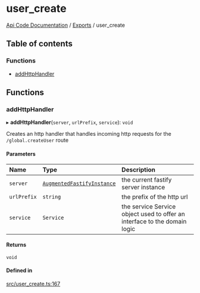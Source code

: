 # user\_create
 
[Api Code Documentation](../README.md) / [Exports](../modules.md) / user\_create

## Table of contents

### Functions

- [addHttpHandler](user_create.md#addhttphandler)

## Functions

### addHttpHandler

▸ **addHttpHandler**(`server`, `urlPrefix`, `service`): `void`

Creates an http handler that handles incoming http requests for the `/global.createUser` route

#### Parameters

| Name | Type | Description |
| :------ | :------ | :------ |
| `server` | [`AugmentedFastifyInstance`](../interfaces/types.AugmentedFastifyInstance.md) | the current fastify server instance |
| `urlPrefix` | `string` | the prefix of the http url |
| `service` | `Service` | the service Service object used to offer an interface to the domain logic |

#### Returns

`void`

#### Defined in

[src/user_create.ts:167](https://github.com/openkfw/TruBudget/blob/d2b440c/api/src/user_create.ts#L167)
